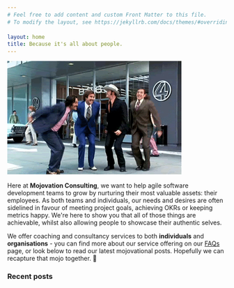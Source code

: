 ```yaml
---
# Feel free to add content and custom Front Matter to this file.
# To modify the layout, see https://jekyllrb.com/docs/themes/#overriding-theme-defaults

layout: home
title: Because it's all about people.
---
```


![Anchorman - jumping](/assets/img/anchorman.gif)

Here at **Mojovation Consulting**, we want to help agile software development teams to grow by nurturing their most valuable assets: their employees. As both teams and individuals, our needs and desires are often sidelined in favour of meeting project goals, achieving OKRs or keeping metrics happy. We're here to show you that all of those things are achievable, whilst also allowing people to showcase their authentic selves.

We offer coaching and consultancy services to both **individuals** and **organisations** - you can find more about our service offering on our [FAQs](/about.md) page, or look below to read our latest mojovational posts. Hopefully we can recapture that mojo together. 🚀

### Recent posts